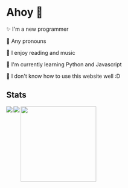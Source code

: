 <h1> Ahoy 🌚 </h1>


 <p> ✨ I'm a new programmer </p>
 <p> 🔮 Any pronouns
 <p> 👀 I enjoy reading and music </p>
 <p> 🌱 I'm currently learning Python and Javascript </p>
 <p> 🎉 I don't know how to use this website well :D </p>



<h2> Stats </h2>

<a href="https://github.com/anuraghazra/github-readme-stats">
  <img align="left" src="https://github-readme-stats.vercel.app/api?username=groovyrae&show_icons=true&theme=outrun&title_color=ffd83e&icon_color=ff55ff&hide=prs" />
</a> 
<a href="https://git.io/streak-stats">
  <img align="left" src="https://github-readme-streak-stats.herokuapp.com/?user=groovyrae&background=141439&currStreakNum=ffd83e&sideNums=ffd83e&currStreakLabel=8080ff&sideLabels=8080ff&dates=ff55ff" />
</a>
<a href="https://github.com/anuraghazra/github-readme-stats"> 
  <img clear="left" src="https://github-readme-stats.vercel.app/api/top-langs/?username=groovyrae&theme=outrun&title_color=ffd83e&text_color=ff55ff" height="200">
</a>

 
 
 
<!---
groovyrae/groovyrae is a ✨ special ✨ repository because its `README.md` (this file) appears on your GitHub profile.
You can click the Preview link to take a look at your changes.


--->
